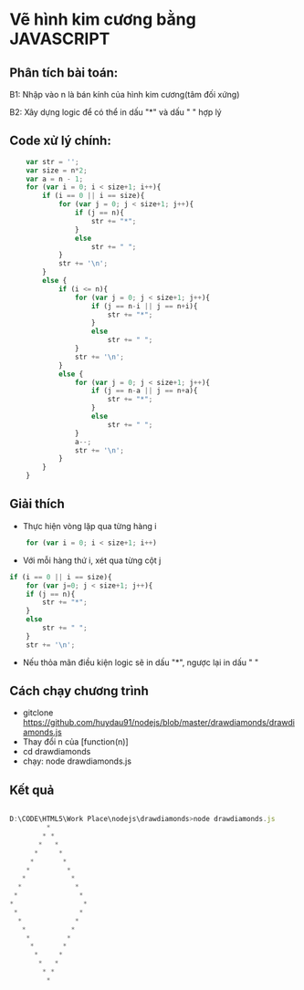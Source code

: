 # Vẽ hình kim cương bằng JAVASCRIPT

## Phân tích bài toán:

B1: Nhập vào n là bán kính của hình kim cương(tâm đối xứng)

B2: Xây dựng logic để có thể in dấu "*" và dấu " " hợp lý

## Code xử lý chính:
``` javascript
	var str = '';
	var size = n*2;
	var a = n - 1;
	for (var i = 0; i < size+1; i++){
		if (i == 0 || i == size){
			for (var j = 0; j < size+1; j++){
				if (j == n){
					str += "*";
				}
				else
					str += " ";
			}
			str += '\n';
		}
		else {
			if (i <= n){
				for (var j = 0; j < size+1; j++){
					if (j == n-i || j == n+i){
						str += "*";
					}
					else
						str += " ";
				}
				str += '\n';
			}
			else {
				for (var j = 0; j < size+1; j++){
					if (j == n-a || j == n+a){
						str += "*";
					}
					else
						str += " ";
				}
				a--;
				str += '\n';
			}
		}
	}
```

## Giải thích

* Thực hiện vòng lặp qua từng hàng i

```javascript
	for (var i = 0; i < size+1; i++)
```

* Với mỗi hàng thứ i, xét qua từng cột j

```javascript
if (i == 0 || i == size){
	for (var j=0; j < size+1; j++){
	if (j == n){
		str += "*";
	}
	else
		str += " ";
	}
	str += '\n';
```

* Nếu thỏa mãn điều kiện logic sẽ in dấu "*", ngược lại in dấu " "

## Cách chạy chương trình

* gitclone https://github.com/huydau91/nodejs/blob/master/drawdiamonds/drawdiamonds.js
* Thay đổi n của [function(n)]
* cd drawdiamonds
* chạy: node drawdiamonds.js

## Kết quả

```javascript

D:\CODE\HTML5\Work Place\nodejs\drawdiamonds>node drawdiamonds.js
         *
        * *
       *   *
      *     *
     *       *
    *         *
   *           *
  *             *
 *               *
*                 *
 *               *
  *             *
   *           *
    *         *
     *       *
      *     *
       *   *
        * *
         *
```